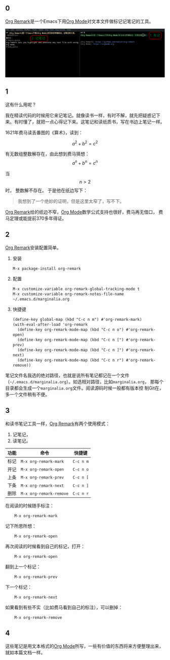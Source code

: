 ## 0
[Org Remark]是一个Emacs下用[Org Mode]对文本文件做标记记笔记的工具。

![](org-remark.png)

[Org Remark]: https://github.com/nobiot/org-remark
[Org Mode]: https://orgmode.org

## 1

这有什么用呢？

我在精读代码的时候用它来记笔记。就像读书一样，有时不解，就先把疑惑记下
来。有时懂了，就把一点心得记下来。这笔记和读纸质书，写在书边上笔记一样。

1621年费马读丢番图的《算术》，读到：

$$
a^2 + b^2 = c^2
$$

有无数组整数解存在，由此想到费马猜想：$$a^n + b^n = c^n$$

当$$n > 2$$时， 整数解不存在。 于是他在纸边写下：

> 我想到了一个绝妙的证明，但是这里太窄了，写不下。

[Org Remark]给的纸边不窄，[Org Mode]数学公式支持也很好，费马再无借口，
费马定理或能提前370多年得证。

## 2

[Org Remark]安装配置简单。

1. 安装
   ```
   M-x package-install org-remark
   ```
2. 配置
   ```
   M-x customize-variable org-remark-global-tracking-mode t
   M-x customize-variable org-remark-notes-file-name ~/.emacs.d/marginalia.org
   ```
3. 快捷键
   ```
   (define-key global-map (kbd "C-c n m") #'org-remark-mark)
   (with-eval-after-load 'org-remark
     (define-key org-remark-mode-map (kbd "C-c n o") #'org-remark-open)
     (define-key org-remark-mode-map (kbd "C-c n [") #'org-remark-prev)
     (define-key org-remark-mode-map (kbd "C-c n ]") #'org-remark-next)
     (define-key org-remark-mode-map (kbd "C-c n r") #'org-remark-remove))
   ```

笔记文件名我选的绝对路径，也就是说所有笔记都记在一个文件
（`~/.emacs.d/marginalia.org`）。如选相对路径，比如`marginalia.org`，
那每个目录都会生成一个`marginalia.org`文件。阅读源码时候一般都有版本控
制Git在，多一个文件稍有不便。

## 3

和读书笔记工具一样，[Org Remark]有两个使用模式：
1. 记笔记，
2. 读笔记。

| 功能 | 命令                    | 快捷键    |
|------|-------------------------|-----------|
| 标记 | `M-x org-remark-mark`   | `C-c n m` |
| 开记 | `M-x org-remark-open`   | `C-c n o` |
| 上条 | `M-x org-remark-prev`   | `C-c n [` |
| 下条 | `M-x org-remark-next`   | `C-c n ]` |
| 删除 | `M-x org-remark-remove` | `C-c n r` |

在阅读的时候随手标注：
```
    M-x org-remark-mark
```
记下所思所想：
```
    M-x org-remark-open
```
再次阅读的时候看到自己的标记，打开：
```
    M-x org-remark-open
```
翻到上一个标记：
```
    M-x org-remark-prev
```
下一个标记：
```
    M-x org-remark-next
```

如果看到有些不实（比如费马看到自己的标注），可以删掉：

```
    M-x org-remark-remove
```
## 4

这些笔记是用文本格式的[Org Mode]所写，一些有价值的东西将来方便整理出来，
就如本篇文档一样。







